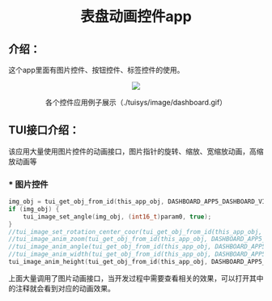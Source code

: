 <h1 align="center"> 表盘动画控件app </h1>

## 介绍：
这个app里面有图片控件、按钮控件、标签控件的使用。

<p align="center">
<img src="https://gitee.com/tuisys/image/raw/main/dashboard.gif">
</p>
<p align="center">
各个控件应用例子展示（./tuisys/image/dashboard.gif）
</p>

## TUI接口介绍：
该应用大量使用图片控件的动画接口，图片指针的旋转、缩放、宽缩放动画，高缩放动画等

### * 图片控件
``` c
img_obj = tui_get_obj_from_id(this_app_obj, DASHBOARD_APP5_DASHBOARD_VIEW_IMAGE_60);
if (img_obj) {
	tui_image_set_angle(img_obj, (int16_t)param0, true);
}
//tui_image_set_rotation_center_coor(tui_get_obj_from_id(this_app_obj, DASHBOARD_APP5_DASHBOARD_VIEW_IMAGE_59), 250, 191);
//tui_image_anim_zoom(tui_get_obj_from_id(this_app_obj, DASHBOARD_APP5_DASHBOARD_VIEW_IMAGE_59), 1500, 64, 256, TUI_ANIM_PATH_OVERSHOOT, NULL);
//tui_image_anim_angle(tui_get_obj_from_id(this_app_obj, DASHBOARD_APP5_DASHBOARD_VIEW_IMAGE_59), 1500, 360, 0, TUI_ANIM_PATH_OVERSHOOT, NULL);
//tui_image_anim_width(tui_get_obj_from_id(this_app_obj, DASHBOARD_APP5_DASHBOARD_VIEW_IMAGE_59), 1500, 1000, 500, TUI_ANIM_PATH_OVERSHOOT, NULL);
tui_image_anim_height(tui_get_obj_from_id(this_app_obj, DASHBOARD_APP5_DASHBOARD_VIEW_IMAGE_59), 1500, 766, 383, TUI_ANIM_PATH_OVERSHOOT, NULL);
```
上面大量调用了图片动画接口，当开发过程中需要查看相关的效果，可以打开其中的注释就会看到对应的动画效果。


